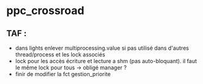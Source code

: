 # ppc_crossroad
## TAF :
* dans lights enlever multiprocessing.value si pas utilisé dans d'autres thread/process et les lock associés
* lock pour les accès écriture et lecture a shm (pas auto-bloquant). il faut le même lock pour tous -> obligé manager ?
* finir de modifier la fct gestion_priorite